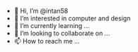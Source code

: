 - 👋 Hi, I’m @intan58
- 👀 I’m interested in computer and design
- 🌱 I’m currently learning ...
- 💞️ I’m looking to collaborate on ...
- 📫 How to reach me ...

<!---
intan58/intan58 is a ✨ special ✨ repository because its `README.md` (this file) appears on your GitHub profile.
You can click the Preview link to take a look at your changes.
--->
